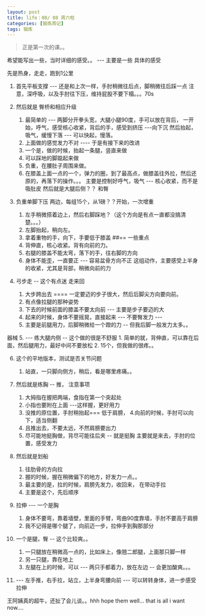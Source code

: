 ```yaml
---
layout: post
title: life：08/ 08 周六啦
categories: [锻炼周记]
tags: 锻炼
---
```


>正是第一次的课。。

希望能写出一些，当时详细的感受。。 --- 主要是一些 具体的感受

先是热身，走走，跑到1公里

1. 首先平板支撑 --- 还是和上次一样，手肘稍微往后点，脚稍微往后踩一点
注意，深呼吸，以及手肘往下压，维持屁股不要下榻。。。70s

2. 然后就是 臀桥和相应升级
	1. 最简单的 --- 两脚分开拳头宽，大腿小腿90度，手可以放在背后，
	一开始，呼气，感受核心收紧，背后的手，感受到挤压 ---向下沉
	然后抬起，吸气，缓慢下落 --- 可以快起，慢落。
	2. 上面做的感觉发力不对 ---- 于是有接下来的改进
	3. 一个是，做的时候，抬起一条腿，竖直来做
	4. 可以踩地的脚踮起来做
	5. 负重，在腰肚子周围来做。
	6. 在膝盖上面一点的一个，弹力的圈，到了最高点，做膝盖往外拉，然后还原的，再落下的操作。。。
主要是控制好呼气，吸气 --- 核心收紧，而不是吸肚皮
然后就是大腿后侧？？ 和臀


3. 负重单脚下压
两边，每组15个，从1磅？？开始，一次增重
	1. 左手稍微搭着边上，然后右脚踩地？（这个方向是有点一直都没搞清楚。。。）
	2. 左脚抬起，稍向左。
	3. 拿着重物的手，向下，手要低于膝盖
	##== 一些重点
	4. 背伸直，核心收紧。背有向前的力。
	5. 右腿的膝盖不能太弯，落下的手，往右脚的方向
	6. 身体不能歪，一直要正 --- 容易盆骨方向不正
这组动作，主要感受上半身的收紧，尤其是背部，稍微向前的力

4. 弓步走 --  这个有点迷
走来回
	1. 大步跨出去 ==== 一定要迈的步子很大，然后后脚尖方向要向前。
	2. 有点像拉腿的那种姿势
	3. 下去的时候前面的膝盖不要太向前 --- 主要是步子要迈的大
	4. 起来的时候，身体不要摇晃，直接起来 --- 不要臀发力 --- 
	5. 主要是前腿用力，后脚稍微给一个蹬的力 -- 但我后脚一般发力太多。。

器械
5.  --- 练大腿内侧 -- 这个做的很是不舒服
	1. 简单的就，背伸直，可以靠在后面，然后腿用力，最好中间不要放松
	2. 15个，但我做的很疼。。

6. 这个的平地版本，测试是否关节问题
	1. 站直，一只脚向侧方，稍后，看是哪里疼痛。。

7. 然后就是练胸 -- 推，
注意事项
	1. 大拇指在握把两端，食指在第一个突起处
	2. 小指也要附在上面 ---这样握，更好用力
	3. 没推的原位置，手肘稍抬起=== 低于肩膀，
	4.向前的时候，手肘可以向下，适当侧翻
	5. 且推出去，不要太远，不然肩膀要出力
	6. 尽可能地挺胸做，背尽可能往后夹 -- 就是挺胸
主要就是来去，手肘的位置，感受发力

8. 然后就是划船
	1. 往肋骨的方向拉
	2. 握的时候，握在稍微偏下的地方，好发力一点。。
	3. 最主要的是，拉的时候，肩膀先发力，收回来， 在带动手拉
	4. 主要是这个，先后顺序

9. 拉伸 --- 一个是胸
	1. 身体不要弯，靠着墙壁，里面的手臂，弯曲90度靠墙，手肘不要高于肩膀
	2. 我不记得是哪个腿了，向前迈一步，拉伸手到胸那部分

10. 一个是腿，臀 -- 这个比较爽。。
	1. 一只腿放在稍微高一点的，比如床上，像翘二郎腿，上面那只脚一样
	2. 另一只腿，靠在地上
	3. 左腿在上的时候，可以 --- 两只手都着力，放在左边 -- 会更加酸爽。。。

11.  --- 左手推，右手拉，站立，上半身弯腰向前 --- 可以转转身体，进一步感受拉伸  


王阿姨真的超牛，还扯了会儿谈。。hhh hope them well...  that is all i want now.... 

